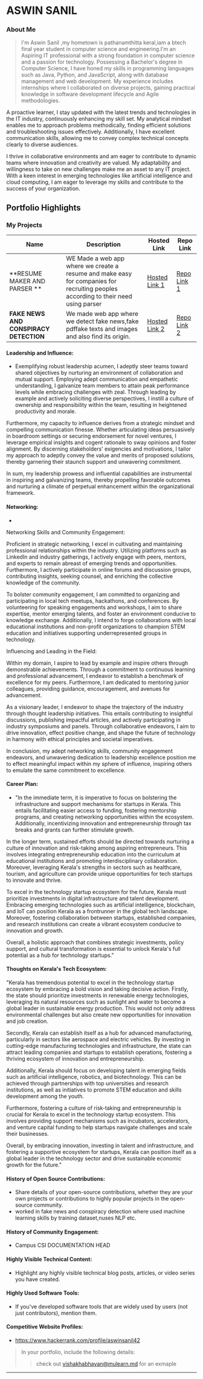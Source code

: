# ASWIN SANIL

### About Me

> I'm Aswin Sanil ,my hometown is pathanamthitta keral,iam a btech final year student in computer science and engineering.I'm an Aspiring IT professional with a strong foundation in computer science and a passion for technology. Possessing a Bachelor's degree in Computer Science, I have honed my skills in programming languages such as Java, Python, and JavaScript, along with database management and web development. My experience includes internships where I collaborated on diverse projects, gaining practical knowledge in software development lifecycle and Agile methodologies.

A proactive learner, I stay updated with the latest trends and technologies in the IT industry, continuously enhancing my skill set. My analytical mindset enables me to approach problems methodically, finding efficient solutions and troubleshooting issues effectively. Additionally, I have excellent communication skills, allowing me to convey complex technical concepts clearly to diverse audiences.

I thrive in collaborative environments and am eager to contribute to dynamic teams where innovation and creativity are valued. My adaptability and willingness to take on new challenges make me an asset to any IT project. With a keen interest in emerging technologies like artificial intelligence and cloud computing, I am eager to leverage my skills and contribute to the success of your organization.


## Portfolio Highlights

### My Projects

| Name                | Description                                                               | Hosted Link                              | Repo Link                                                      |
|---------------------|---------------------------------------------------------------------------|------------------------------------------|----------------------------------------------------------------|
| **RESUME MAKER AND PARSER **  | WE Made a web app where we create a resume and make easy for companies for recruiting peoples according to their need using parser                                           | [Hosted Link 1](https://example.com)    | [Repo Link 1](https://github.com/username/project1)             |
| **FAKE NEWS AND CONSPIRACY DETECTION**  | We made web app where we detect fake news,fake pdffake texts and images and also find its origin.                                             | [Hosted Link 2](https://example.com)    | [Repo Link 2](https://github.com/username/project2)             |

#### Leadership and Influence:

- Exemplifying robust leadership acumen, I adeptly steer teams toward shared objectives by nurturing an environment of collaboration and mutual support. Employing adept communication and empathetic understanding, I galvanize team members to attain peak performance levels while embracing challenges with zeal. Through leading by example and actively soliciting diverse perspectives, I instill a culture of ownership and responsibility within the team, resulting in heightened productivity and morale.

Furthermore, my capacity to influence derives from a strategic mindset and compelling communication finesse. Whether articulating ideas persuasively in boardroom settings or securing endorsement for novel ventures, I leverage empirical insights and cogent rationale to sway opinions and foster alignment. By discerning stakeholders' exigencies and motivations, I tailor my approach to adeptly convey the value and merits of proposed solutions, thereby garnering their staunch support and unwavering commitment.

In sum, my leadership prowess and influential capabilities are instrumental in inspiring and galvanizing teams, thereby propelling favorable outcomes and nurturing a climate of perpetual enhancement within the organizational framework.

#### Networking:

- 
Networking Skills and Community Engagement:

Proficient in strategic networking, I excel in cultivating and maintaining professional relationships within the industry. Utilizing platforms such as LinkedIn and industry gatherings, I actively engage with peers, mentors, and experts to remain abreast of emerging trends and opportunities. Furthermore, I actively participate in online forums and discussion groups, contributing insights, seeking counsel, and enriching the collective knowledge of the community.

To bolster community engagement, I am committed to organizing and participating in local tech meetups, hackathons, and conferences. By volunteering for speaking engagements and workshops, I aim to share expertise, mentor emerging talents, and foster an environment conducive to knowledge exchange. Additionally, I intend to forge collaborations with local educational institutions and non-profit organizations to champion STEM education and initiatives supporting underrepresented groups in technology.

Influencing and Leading in the Field:

Within my domain, I aspire to lead by example and inspire others through demonstrable achievements. Through a commitment to continuous learning and professional advancement, I endeavor to establish a benchmark of excellence for my peers. Furthermore, I am dedicated to mentoring junior colleagues, providing guidance, encouragement, and avenues for advancement.

As a visionary leader, I endeavor to shape the trajectory of the industry through thought leadership initiatives. This entails contributing to insightful discussions, publishing impactful articles, and actively participating in industry symposiums and panels. Through collaborative endeavors, I aim to drive innovation, effect positive change, and shape the future of technology in harmony with ethical principles and societal imperatives.

In conclusion, my adept networking skills, community engagement endeavors, and unwavering dedication to leadership excellence position me to effect meaningful impact within my sphere of influence, inspiring others to emulate the same commitment to excellence.
#### Career Plan:
 - "In the immediate term, it is imperative to focus on bolstering the infrastructure and support mechanisms for startups in Kerala. This entails facilitating easier access to funding, fostering mentorship programs, and creating networking opportunities within the ecosystem. Additionally, incentivizing innovation and entrepreneurship through tax breaks and grants can further stimulate growth.

In the longer term, sustained efforts should be directed towards nurturing a culture of innovation and risk-taking among aspiring entrepreneurs. This involves integrating entrepreneurship education into the curriculum at educational institutions and promoting interdisciplinary collaboration. Moreover, leveraging Kerala's strengths in sectors such as healthcare, tourism, and agriculture can provide unique opportunities for tech startups to innovate and thrive.

To excel in the technology startup ecosystem for the future, Kerala must prioritize investments in digital infrastructure and talent development. Embracing emerging technologies such as artificial intelligence, blockchain, and IoT can position Kerala as a frontrunner in the global tech landscape. Moreover, fostering collaboration between startups, established companies, and research institutions can create a vibrant ecosystem conducive to innovation and growth.

Overall, a holistic approach that combines strategic investments, policy support, and cultural transformation is essential to unlock Kerala's full potential as a hub for technology startups."

#### Thoughts on Kerala's Tech Ecosystem:


"Kerala has tremendous potential to excel in the technology startup ecosystem by embracing a bold vision and taking decisive action. Firstly, the state should prioritize investments in renewable energy technologies, leveraging its natural resources such as sunlight and water to become a global leader in sustainable energy production. This would not only address environmental challenges but also create new opportunities for innovation and job creation.

Secondly, Kerala can establish itself as a hub for advanced manufacturing, particularly in sectors like aerospace and electric vehicles. By investing in cutting-edge manufacturing technologies and infrastructure, the state can attract leading companies and startups to establish operations, fostering a thriving ecosystem of innovation and entrepreneurship.

Additionally, Kerala should focus on developing talent in emerging fields such as artificial intelligence, robotics, and biotechnology. This can be achieved through partnerships with top universities and research institutions, as well as initiatives to promote STEM education and skills development among the youth.

Furthermore, fostering a culture of risk-taking and entrepreneurship is crucial for Kerala to excel in the technology startup ecosystem. This involves providing support mechanisms such as incubators, accelerators, and venture capital funding to help startups navigate challenges and scale their businesses.

Overall, by embracing innovation, investing in talent and infrastructure, and fostering a supportive ecosystem for startups, Kerala can position itself as a global leader in the technology sector and drive sustainable economic growth for the future."
#### History of Open Source Contributions:

- Share details of your open-source contributions, whether they are your own projects or contributions to highly popular projects in the open-source community.
- worked in fake news and conspiracy detection where used machine learning skills by training dataset,nuses NLP etc.

#### History of Community Engagement:

- Campus CSI DOCUMENTATION HEAD

#### Highly Visible Technical Content:

- Highlight any highly visible technical blog posts, articles, or video series you have created.

#### Highly Used Software Tools:

- If you've developed software tools that are widely used by users (not just contributors), mention them.

#### Competitive Website Profiles:

- https://www.hackerrank.com/profile/aswinsanil42


> In your portfolio, include the following details:
>> check out [vishakhabhayan@mulearn.md](./profiles/vishakhabhayan@mulearn.md) for an exmaple

---
